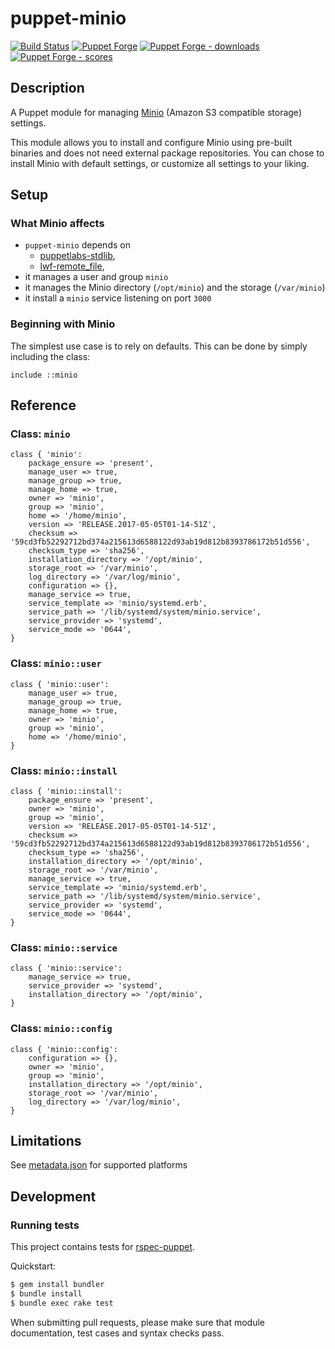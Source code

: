 # puppet-minio

[![Build Status][build-shield]][build-status]
[![Puppet Forge][forge-shield]][forge-minio]
[![Puppet Forge - downloads][forge-shield-dl]][forge-minio]
[![Puppet Forge - scores][forge-shield-sc]][forge-minio]

## Description

A Puppet module for managing [Minio][minio] (Amazon S3 compatible storage)
settings.

This module allows you to install and configure Minio using pre-built binaries
and does not need external package repositories. You can chose to install Minio
with default settings, or customize all settings to your liking.

## Setup

### What Minio affects

*   `puppet-minio` depends on
    *   [puppetlabs-stdlib][puppetlabs-stdlib],
    *   [lwf-remote_file][lwf-remote_file],
*   it manages a user and group `minio`
*   it manages the Minio directory (`/opt/minio`) and the storage (`/var/minio`)
*   it install a `minio` service listening on port `3000`

### Beginning with Minio

The simplest use case is to rely on defaults. This can be done by simply
including the class:

```puppet
include ::minio
```

## Reference

### Class: `minio`

```puppet
class { 'minio':
    package_ensure => 'present',
    manage_user => true,
    manage_group => true,
    manage_home => true,
    owner => 'minio',
    group => 'minio',
    home => '/home/minio',
    version => 'RELEASE.2017-05-05T01-14-51Z',
    checksum => '59cd3fb52292712bd374a215613d6588122d93ab19d812b8393786172b51d556',
    checksum_type => 'sha256',
    installation_directory => '/opt/minio',
    storage_root => '/var/minio',
    log_directory => '/var/log/minio',
    configuration => {},
    manage_service => true,
    service_template => 'minio/systemd.erb',
    service_path => '/lib/systemd/system/minio.service',
    service_provider => 'systemd',
    service_mode => '0644',
}
```

### Class: `minio::user`

```puppet
class { 'minio::user':
    manage_user => true,
    manage_group => true,
    manage_home => true,
    owner => 'minio',
    group => 'minio',
    home => '/home/minio',
}
```

### Class: `minio::install`

```puppet
class { 'minio::install':
    package_ensure => 'present',
    owner => 'minio',
    group => 'minio',
    version => 'RELEASE.2017-05-05T01-14-51Z',
    checksum => '59cd3fb52292712bd374a215613d6588122d93ab19d812b8393786172b51d556',
    checksum_type => 'sha256',
    installation_directory => '/opt/minio',
    storage_root => '/var/minio',
    manage_service => true,
    service_template => 'minio/systemd.erb',
    service_path => '/lib/systemd/system/minio.service',
    service_provider => 'systemd',
    service_mode => '0644',
}
```

### Class: `minio::service`

```puppet
class { 'minio::service':
    manage_service => true,
    service_provider => 'systemd',
    installation_directory => '/opt/minio',
}
```

### Class: `minio::config`

```puppet
class { 'minio::config':
    configuration => {},
    owner => 'minio',
    group => 'minio',
    installation_directory => '/opt/minio',
    storage_root => '/var/minio',
    log_directory => '/var/log/minio',
}
```

## Limitations

See [metadata.json](metadata.json) for supported platforms

## Development

### Running tests

This project contains tests for [rspec-puppet][puppet-rspec].

Quickstart:

```bash
$ gem install bundler
$ bundle install
$ bundle exec rake test
```

When submitting pull requests, please make sure that module documentation,
test cases and syntax checks pass.

[minio]: https://minio.io
[puppetlabs-stdlib]: https://github.com/puppetlabs/puppetlabs-stdlib
[lwf-remote_file]: https://github.com/lwf/puppet-remote_file
[puppet-rspec]: http://rspec-puppet.com/

[build-status]: https://travis-ci.org/kogitoapp/puppet-minio
[build-shield]: https://travis-ci.org/kogitoapp/puppet-minio.png?branch=master
[forge-minio]: https://forge.puppetlabs.com/kogitoapp/minio
[forge-shield]: https://img.shields.io/puppetforge/v/kogitoapp/minio.svg
[forge-shield-dl]: https://img.shields.io/puppetforge/dt/kogitoapp/minio.svg
[forge-shield-sc]: https://img.shields.io/puppetforge/f/kogitoapp/minio.svg

